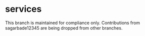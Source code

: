 # services

This branch is maintained for compliance only. Contributions from sagarbade12345 are being dropped from other branches.
